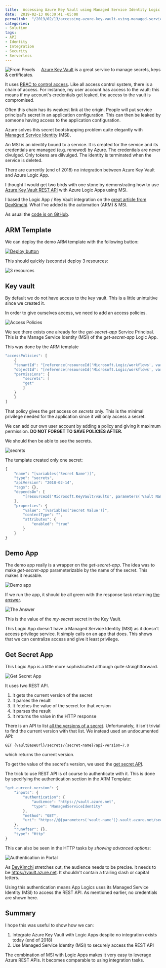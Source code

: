 ```yaml
---
title:  Accessing Azure Key Vault using Managed Service Identity Logic Apps
date:  2019-02-13 06:30:41 -05:00
permalink:  "/2019/02/13/accessing-azure-key-vault-using-managed-service-identity-logic-apps/"
categories:
- Solution
tags:
- API
- Identity
- Integration
- Security
- Serverless
---
```

<img style="float:left;padding-right:20px;" title="From Pexels" src="/assets/2019/2/accessing-azure-key-vault-using-managed-service-identity-logic-apps/safe-913452_640-e1544113123159.jpg" />

<a href="https://vincentlauzon.com/2015/07/09/azure-key-vault-is-now-generally-available/">Azure Key Vault</a> is a great service to manage secrets, keys &amp; certificates.

It uses <a href="https://vincentlauzon.com/2015/07/09/azure-key-vault-is-now-generally-available/">RBAC to control access</a>.  Like all access control system, there is a chain of access.  For instance, my user account has access to the vault:  this means if my account's credentials get leaked, the access to the vault is compromised.

Often this chain has its weakest link at the origin.  People will put service principal's secret in an application configuration.  This can then be leaked by someone having access to the application configuration.

Azure solves this secret bootstrapping problem quite elegantly with <a href="https://docs.microsoft.com/en-us/azure/active-directory/managed-identities-azure-resources/overview">Managed Service Identity</a> (MSI).

An MSI is an identity bound to a service.  It is created for the service and its credentials are managed (e.g. renewed) by Azure.  The credentials are never divulged.  Only tokens are dilvulged.  The identity is terminated when the service is deleted.

There are currently (end of 2018) no integration between Azure Key Vault and Azure Logic App.

I thought I would get two birds with one stone by demonstrating how to use <a href="https://docs.microsoft.com/en-us/rest/api/keyvault">Azure Key Vault REST API</a> with Azure Logic Apps using MSI.

I based the Logic App / Key Vault integration on the <a href="https://devkimchi.com/2018/10/24/accessing-key-vault-from-logic-apps-with-managed-identity/">great article from DevKimchi</a>.  What I've added is the automation (ARM) &amp; MSI.

As usual the <a href="https://github.com/vplauzon/logic-apps/tree/master/keyvault-integration">code is on GitHub</a>.

<h2>ARM Template</h2>

We can deploy the demo ARM template with the following button:

<a href="https://portal.azure.com/#create/Microsoft.Template/uri/https:%2F%2Fraw.githubusercontent.com%2Fvplauzon%2Flogic-apps%2Fmaster%2Fkeyvault-integration%2Fdeploy.json"><img src="http://azuredeploy.net/deploybutton.png" alt="Deploy button" /></a>

This should quickly (seconds) deploy 3 resources:

<img src="/assets/2019/2/accessing-azure-key-vault-using-managed-service-identity-logic-apps/3-resources.png" alt="3 resources" />

<h2>Key vault</h2>

By default we do not have access to the key vault.  This is a little unintuitive since we created it.

In order to give ourselves access, we need to add an access policies.

<img src="/assets/2019/2/accessing-azure-key-vault-using-managed-service-identity-logic-apps/access-policies.png" alt="Access Policies" />

We see there exists one already for the <em>get-secret-app</em> Service Principal.  This is the Manage Service Identity (MSI) of the <em>get-secret-app</em> Logic App.

This was done by the ARM template

```javascript
"accessPolicies": [
    {
    "tenantId": "[reference(resourceId('Microsoft.Logic/workflows', variables('Get Secret App Name')), '2017-07-01', 'Full').identity.tenantId]",
    "objectId": "[reference(resourceId('Microsoft.Logic/workflows', variables('Get Secret App Name')), '2017-07-01', 'Full').identity.principalId]",
    "permissions": {
        "secrets": [
        "get"
        ]
    }
    }
]
```

That policy gives the <em>get</em> access on <em>secrets</em> only.  This is the minimal privilege needed for the application since it will only access a secret.

We can add our own user account by adding a policy and giving it maximum permission.  <strong>DO NOT FORGET TO SAVE POLICIES AFTER.</strong>

We should then be able to see the secrets.

<img src="/assets/2019/2/accessing-azure-key-vault-using-managed-service-identity-logic-apps/secrets.png" alt="secrets" />

The template created only one secret:

```javascript
{
    "name": "[variables('Secret Name')]",
    "type": "secrets",
    "apiVersion": "2018-02-14",
    "tags": {},
    "dependsOn": [
        "[resourceId('Microsoft.KeyVault/vaults', parameters('Vault Name'))]"
    ],
    "properties": {
        "value": "[variables('Secret Value')]",
        "contentType": "",
        "attributes": {
            "enabled": "true"
        }
    }
}
```

<h2>Demo App</h2>

The demo app really is a wrapper on the <em>get-secret-app</em>.  The idea was to make <em>get-secret-app</em> parameterizable by the name of the secret.  This makes it reusable.

<img src="/assets/2019/2/accessing-azure-key-vault-using-managed-service-identity-logic-apps/demo-app.png" alt="Demo app" />

If we run the app, it should be all green with the response task returning <a href="https://en.wikipedia.org/wiki/42_(number)#The_Hitchhiker's_Guide_to_the_Galaxy">the answer</a>.

<img src="/assets/2019/2/accessing-azure-key-vault-using-managed-service-identity-logic-apps/the-answer.png" alt="The Answer" />

This is the value of the <em>my-secret</em> secret in the Key Vault.

This Logic App doesn't have a Managed Service Identity (MSI) as it doesn't access privilege service.  It simply calls on an app that does.  This shows that we can centralize access and give it least privilege.

<h2>Get Secret App</h2>

This Logic App is a little more sophisticated although quite straightforward.

<img src="/assets/2019/2/accessing-azure-key-vault-using-managed-service-identity-logic-apps/get-secret-app.png" alt="Get Secret App" />

It uses two REST API.

<ol>
<li>It gets the current version of the secret</li>
<li>It parses the result</li>
<li>It fetches the value of the secret for that version</li>
<li>It parses the result</li>
<li>It returns the value in the HTTP response</li>
</ol>

There is an API to list <a href="https://docs.microsoft.com/en-us/rest/api/keyvault/getsecretversions/getsecretversions">all the versions of a secret</a>.  Unfortunately, it isn't trivial to find the current version with that list.  We instead used an undocumented API:

```text
GET {vaultBaseUrl}/secrets/{secret-name}?api-version=7.0
```

which returns the current version.

To get the value of the secret's version, we used the <a href="https://docs.microsoft.com/en-us/rest/api/keyvault/getsecret/getsecret">get secret API</a>.

The trick to use REST API is of course to authenticate with it.  This is done by specifying the authentication section in the ARM Template:

```javascript
"get-current-version": {
    "inputs": {
        "authentication": {
            "audience": "https://vault.azure.net",
            "type": "ManagedServiceIdentity"
        },
        "method": "GET",
        "uri": "https://@{parameters('vault-name')}.vault.azure.net/secrets/@{triggerBody()['secret']}?api-version=7.0"
    },
    "runAfter": {},
    "type": "Http"
}
```

This can also be seen in the HTTP tasks by <em>showing advanced options</em>:

<img src="/assets/2019/2/accessing-azure-key-vault-using-managed-service-identity-logic-apps/authentication.png" alt="Authentication in Portal" />

As <a href="https://devkimchi.com/2018/10/24/accessing-key-vault-from-logic-apps-with-managed-identity/">DevKimchi</a> stretches out, the audience needs to be precise.  It needs to be https://vault.azure.net.  It shouldn't contain a trailing slash or capital letters.

Using this authentication means App Logics uses its Managed Service Identity (MSI) to access the REST API.  As mentioned earlier, no credentials are shown here.

<h2>Summary</h2>

I hope this was useful to show how we can:

<ol>
<li>Integrate Azure Key Vault with Logic Apps despite no integration exists today (end of 2018)</li>
<li>Use Managed Service Identity (MSI) to securely access the REST API</li>
</ol>

The combination of MSI with Logic Apps makes it very easy to leverage Azure REST APIs.  It becomes comparable to using integration tasks.
